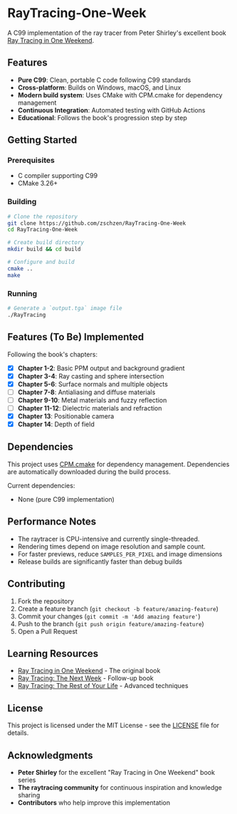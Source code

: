 # RayTracing-One-Week

A C99 implementation of the ray tracer from Peter Shirley's excellent book [Ray Tracing in One Weekend](https://raytracing.github.io/books/RayTracingInOneWeekend.html).

## Features

-   **Pure C99**: Clean, portable C code following C99 standards
-   **Cross-platform**: Builds on Windows, macOS, and Linux
-   **Modern build system**: Uses CMake with CPM.cmake for dependency management
-   **Continuous Integration**: Automated testing with GitHub Actions
-   **Educational**: Follows the book's progression step by step

## Getting Started

### Prerequisites

-   C compiler supporting C99
-   CMake 3.26+

### Building

```bash
# Clone the repository
git clone https://github.com/zschzen/RayTracing-One-Week
cd RayTracing-One-Week

# Create build directory
mkdir build && cd build

# Configure and build
cmake ..
make

```

### Running

```bash
# Generate a `output.tga` image file
./RayTracing
```

## Features (To Be) Implemented

Following the book's chapters:

- [x] **Chapter 1-2**: Basic PPM output and background gradient
- [x] **Chapter 3-4**: Ray casting and sphere intersection
- [x] **Chapter 5-6**: Surface normals and multiple objects
- [ ] **Chapter 7-8**: Antialiasing and diffuse materials
- [ ] **Chapter 9-10**: Metal materials and fuzzy reflection
- [ ] **Chapter 11-12**: Dielectric materials and refraction
- [x] **Chapter 13**: Positionable camera
- [x] **Chapter 14**: Depth of field

## Dependencies

This project uses [CPM.cmake](https://github.com/cpm-cmake/CPM.cmake) for dependency management. Dependencies are automatically downloaded during the build process.

Current dependencies:

-   None (pure C99 implementation)

## Performance Notes

-   The raytracer is CPU-intensive and currently single-threaded.
-   Rendering times depend on image resolution and sample count.
-   For faster previews, reduce `SAMPLES_PER_PIXEL` and image dimensions
-   Release builds are significantly faster than debug builds

## Contributing

1.  Fork the repository
2.  Create a feature branch (`git checkout -b feature/amazing-feature`)
3.  Commit your changes (`git commit -m 'Add amazing feature'`)
4.  Push to the branch (`git push origin feature/amazing-feature`)
5.  Open a Pull Request

## Learning Resources

-   [Ray Tracing in One Weekend](https://raytracing.github.io/books/RayTracingInOneWeekend.html) - The original book
-   [Ray Tracing: The Next Week](https://raytracing.github.io/books/RayTracingTheNextWeek.html) - Follow-up book
-   [Ray Tracing: The Rest of Your Life](https://raytracing.github.io/books/RayTracingTheRestOfYourLife.html) - Advanced techniques

## License

This project is licensed under the MIT License - see the [LICENSE](LICENSE) file for details.

## Acknowledgments

-   **Peter Shirley** for the excellent "Ray Tracing in One Weekend" book series
-   **The raytracing community** for continuous inspiration and knowledge sharing
-   **Contributors** who help improve this implementation

